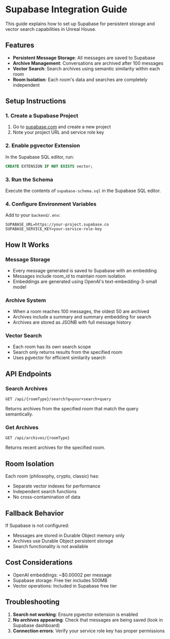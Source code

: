 # Supabase Integration Guide

This guide explains how to set up Supabase for persistent storage and vector search capabilities in Unreal House.

## Features

- **Persistent Message Storage**: All messages are saved to Supabase
- **Archive Management**: Conversations are archived after 100 messages
- **Vector Search**: Search archives using semantic similarity within each room
- **Room Isolation**: Each room's data and searches are completely independent

## Setup Instructions

### 1. Create a Supabase Project

1. Go to [supabase.com](https://supabase.com) and create a new project
2. Note your project URL and service role key

### 2. Enable pgvector Extension

In the Supabase SQL editor, run:
```sql
CREATE EXTENSION IF NOT EXISTS vector;
```

### 3. Run the Schema

Execute the contents of `supabase-schema.sql` in the Supabase SQL editor.

### 4. Configure Environment Variables

Add to your `backend/.env`:
```env
SUPABASE_URL=https://your-project.supabase.co
SUPABASE_SERVICE_KEY=your-service-role-key
```

## How It Works

### Message Storage
- Every message generated is saved to Supabase with an embedding
- Messages include room_id to maintain room isolation
- Embeddings are generated using OpenAI's text-embedding-3-small model

### Archive System
- When a room reaches 100 messages, the oldest 50 are archived
- Archives include a summary and summary embedding for search
- Archives are stored as JSONB with full message history

### Vector Search
- Each room has its own search scope
- Search only returns results from the specified room
- Uses pgvector for efficient similarity search

## API Endpoints

### Search Archives
```
GET /api/{roomType}/search?q=your+search+query
```
Returns archives from the specified room that match the query semantically.

### Get Archives
```
GET /api/archives/{roomType}
```
Returns recent archives for the specified room.

## Room Isolation

Each room (philosophy, crypto, classic) has:
- Separate vector indexes for performance
- Independent search functions
- No cross-contamination of data

## Fallback Behavior

If Supabase is not configured:
- Messages are stored in Durable Object memory only
- Archives use Durable Object persistent storage
- Search functionality is not available

## Cost Considerations

- OpenAI embeddings: ~$0.00002 per message
- Supabase storage: Free tier includes 500MB
- Vector operations: Included in Supabase free tier

## Troubleshooting

1. **Search not working**: Ensure pgvector extension is enabled
2. **No archives appearing**: Check that messages are being saved (look in Supabase dashboard)
3. **Connection errors**: Verify your service role key has proper permissions